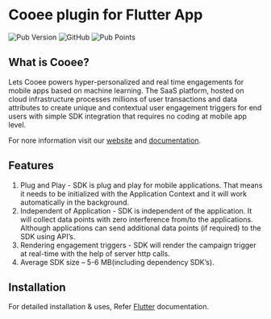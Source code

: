 # Cooee plugin for Flutter App

![Pub Version](https://img.shields.io/pub/v/cooee_plugin)
![GitHub](https://img.shields.io/github/license/letscooee/cooee-flutter-plugin)
![Pub Points](https://img.shields.io/pub/points/cooee_plugin)

## What is Cooee?

Lets Cooee powers hyper-personalized and real time engagements for mobile apps based on machine learning. The SaaS platform, hosted on
cloud infrastructure processes millions of user transactions and data attributes to create unique and contextual user engagement
triggers for end users with simple SDK integration that requires no coding at mobile app level.

For nore information visit our [website](https://www.letscooee.com/) and [documentation](https://docs.letscooee.com/developers/flutter).

## Features

1. Plug and Play - SDK is plug and play for mobile applications. That means it needs to be initialized with the Application Context and it
   will work automatically in the background.
2. Independent of Application - SDK is independent of the application. It will collect data points with zero interference from/to the
   applications. Although applications can send additional data points (if required) to the SDK using API’s.
3. Rendering engagement triggers - SDK will render the campaign trigger at real-time with the help of server http calls.
4. Average SDK size – 5-6 MB(including dependency SDK’s).

## Installation

For detailed installation & uses, Refer [Flutter](https://docs.letscooee.com/developers/flutter/get-started) documentation.
